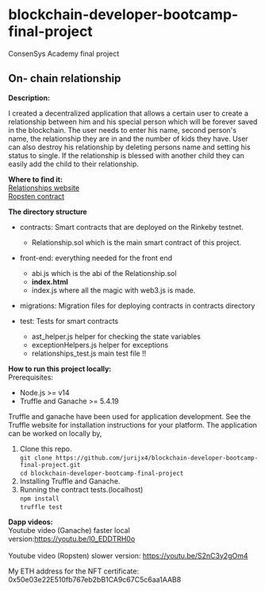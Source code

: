 # blockchain-developer-bootcamp-final-project
ConsenSys Academy final project 

<h2>On- chain relationship </h2>
<b>Description:</b>

I created a decentralized application that allows a certain user to create a relationship between him and his special person which will be forever saved in the blockchain.
The user needs to enter his name, second person's name, the relationship they are in and the number of kids they have. 
User can also destroy his relationship by deleting persons name and setting his status to single.
 If the relationship is blessed with another child they can easily add the child to their relationship. 
 
 <b>Where to find it:</b><br>
 <a href="https://jurijx4.github.io/">Relationships website</a><br>
 <a href="https://ropsten.etherscan.io/address/0x9062b758469077CA7ff325D67867513ed37eA95F">Ropsten contract</a>

<b>The directory structure</b>

- contracts: Smart contracts that are deployed on the Rinkeby testnet.
    - Relationship.sol which is the main smart contract of this project.

- front-end: everything needed for the front end
    - abi.js which is the abi of the Relationship.sol
    - <b>index.html</b> 
    - index.js where all the magic with web3.js is made. 

- migrations: Migration files for deploying contracts in contracts directory

- test: Tests for smart contracts
    - ast_helper.js helper for checking the state variables
    - exceptionHelpers.js helper for exceptions
    - relationships_test.js main test file !!

<b>How to run this project locally:</b><br>
Prerequisites:<br>
- Node.js >= v14 <br>
- Truffle and Ganache >= 5.4.19


Truffle and ganache have been used for application development. See the Truffle website for installation instructions for your platform. The application can be worked on locally by,

1.	Clone this repo.<br>
	`git clone https://github.com/jurijx4/blockchain-developer-bootcamp-final-project.git` <br>
	`cd blockchain-developer-bootcamp-final-project`
2.	Installing Truffle and Ganache.
3.	Running the contract tests.(localhost) <br>
	`npm install` <br>
	`truffle test`

<b>Dapp videos: </b>   
Youtube video (Ganache) faster local version:https://youtu.be/l0_EDDTRH0o <br>	
Youtube video (Ropsten) slower version: https://youtu.be/S2nC3y2gOm4

My ETH address for the NFT certificate: 0x50e03e22E510fb767eb2bB1CA9c67C5c6aa1AAB8
